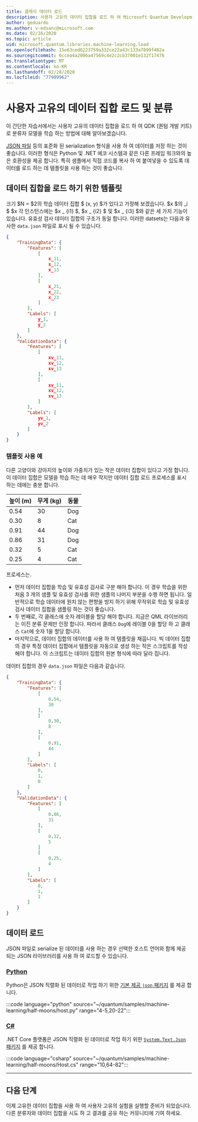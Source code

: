 ```yaml
---
title: 클래식 데이터 로드
description: 사용자 고유의 데이터 집합을 로드 하 여 Microsoft Quantum Development Kit (QDK)로 분류자 모델을 학습 하는 방법을 알아봅니다.
author: geduardo
ms.author: v-edsanc@microsoft.com
ms.date: 02/16/2020
ms.topic: article
uid: microsoft.quantum.libraries.machine-learning.load
ms.openlocfilehash: 15e63ced6223759a332ce22a43c133a7899f482a
ms.sourcegitcommit: 6ccea4a2006a47569c4e2c2cb37001e132f17476
ms.translationtype: MT
ms.contentlocale: ko-KR
ms.lasthandoff: 02/28/2020
ms.locfileid: "77909962"
---
```

# <a name="load-and-classify-your-own-datasets"></a>사용자 고유의 데이터 집합 로드 및 분류

이 간단한 자습서에서는 사용자 고유의 데이터 집합을 로드 하 여 QDK (퀀텀 개발 키트)로 분류자 모델을 학습 하는 방법에 대해 알아보겠습니다.

[JSON 파일](https://en.wikipedia.org/wiki/JSON) 등의 표준화 된 serialization 형식을 사용 하 여 데이터를 저장 하는 것이 좋습니다.
이러한 형식은 Python 및 .NET 에코 시스템과 같은 다른 프레임 워크와의 높은 호환성을 제공 합니다.
특히 샘플에서 직접 코드를 복사 하 여 붙여넣을 수 있도록 데이터를 로드 하는 데 템플릿을 사용 하는 것이 좋습니다.

## <a name="template-for-loading-your-datasets"></a>데이터 집합을 로드 하기 위한 템플릿

크기 $N = $2의 학습 데이터 집합 $ (x, y) $가 있다고 가정해 보겠습니다. $x $의 _i $ $x 각 인스턴스에는 $x _ {i1} $, $x _ {i2} $ 및 $x _ {i3} $와 같은 세 가지 기능이 있습니다.
유효성 검사 데이터 집합의 구조가 동일 합니다.
이러한 datsets는 다음과 유사한 `data.json` 파일로 표시 될 수 있습니다.

```json
{
    "TrainingData": {
        "Features": [
            [
                x_11,
                x_12,
                x_13
            ],
            [
                x_21,
                x_22,
                x_23
            ]
        ],
        "Labels": [
            y_1,
            y_2
        ]
    },
    "ValidationData": {
        "Features": [
            [
                xv_11,
                xv_12,
                xv_13
            ],
            [
                xv_11,
                xv_12,
                xv_13
            ]
        ],
        "Labels": [
            yv_1,
            yv_2
        ]
    }
}
```

### <a name="example-using-the-template"></a>템플릿 사용 예

다른 고양이와 강아지의 높이와 가중치가 있는 작은 데이터 집합이 있다고 가정 합니다. 이 데이터 집합은 모델을 학습 하는 데 매우 작지만 데이터 집합 로드 프로세스를 표시 하는 데에는 충분 합니다.

| 높이 (m) | 무게 (kg) | 동물 |
|-----------|------------|--------|
| 0.54      | 30         | Dog    |
| 0.30      | 8          | Cat    |
| 0.91      | 44         | Dog    |
| 0.86      | 31          | Dog    |
| 0.32      | 5         | Cat    |
| 0.25      | 4          | Cat    |

프로세스는.

- 먼저 데이터 집합을 학습 및 유효성 검사로 구분 해야 합니다. 이 경우 학습을 위한 처음 3 개의 샘플 및 유효성 검사를 위한 샘플의 나머지 부분을 수행 하면 됩니다. 일반적으로 학습 데이터에 원치 않는 편향을 방지 하기 위해 무작위로 학습 및 유효성 검사 데이터 집합을 샘플링 하는 것이 좋습니다.
- 두 번째로, 각 클래스에 숫자 레이블을 할당 해야 합니다. 지금은 QML 라이브러리는 이진 분류 문제만 인정 합니다. 따라서 클래스 `Dog`에 레이블 0을 할당 하 고 클래스 `Cat`에 숫자 1을 할당 합니다.
- 마지막으로, 데이터 집합의 데이터를 사용 하 여 템플릿을 채웁니다. 빅 데이터 집합의 경우 특정 데이터 집합에서 템플릿을 자동으로 생성 하는 작은 스크립트를 작성 해야 합니다. 이 스크립트는 데이터 집합의 원본 형식에 따라 달라 집니다.

데이터 집합의 경우 `data.json` 파일은 다음과 같습니다.

```json
{
    "TrainingData": {
        "Features": [
            [
                0.54,
                30
            ],
            [
                0.30,
                8
            ],
            [
                0.91,
                44
            ]
        ],
        "Labels": [
            0,
            1,
            0
        ]
    },
    "ValidationData": {
        "Features": [
            [
                0.86,
                31
            ],
            [
                0.32,
                5
            ]
            [
                0.25,
                4
            ]
        ],
        "Labels": [
            0,
            1,
            1
        ]
    }
}

```

## <a name="loading-the-data"></a>데이터 로드

JSON 파일로 serialize 된 데이터를 사용 하는 경우 선택한 호스트 언어와 함께 제공 되는 JSON 라이브러리를 사용 하 여 로드할 수 있습니다.

### <a name="python"></a>[Python](#tab/tabid-python)

Python은 JSON 직렬화 된 데이터로 작업 하기 위한 [기본 제공 `json` 패키지](https://docs.python.org/3.7/library/json.html) 를 제공 합니다.

:::code language="python" source="~/quantum/samples/machine-learning/half-moons/host.py" range="4-5,20-22":::

### <a name="c"></a>[C#](#tab/tabid-csharp)

.NET Core 플랫폼은 JSON 직렬화 된 데이터로 작업 하기 위한 [`System.Text.Json` 패키지](https://www.nuget.org/packages/System.Text.Json) 를 제공 합니다.

:::code language="csharp" source="~/quantum/samples/machine-learning/half-moons/Host.cs" range="10,64-82":::

***

## <a name="whats-next"></a>다음 단계

이제 고유한 데이터 집합을 사용 하 여 사용자 고유의 실험을 실행할 준비가 되었습니다. 다른 분류자와 데이터 집합을 시도 하 고 결과를 공유 하는 커뮤니티에 기여 하세요.

